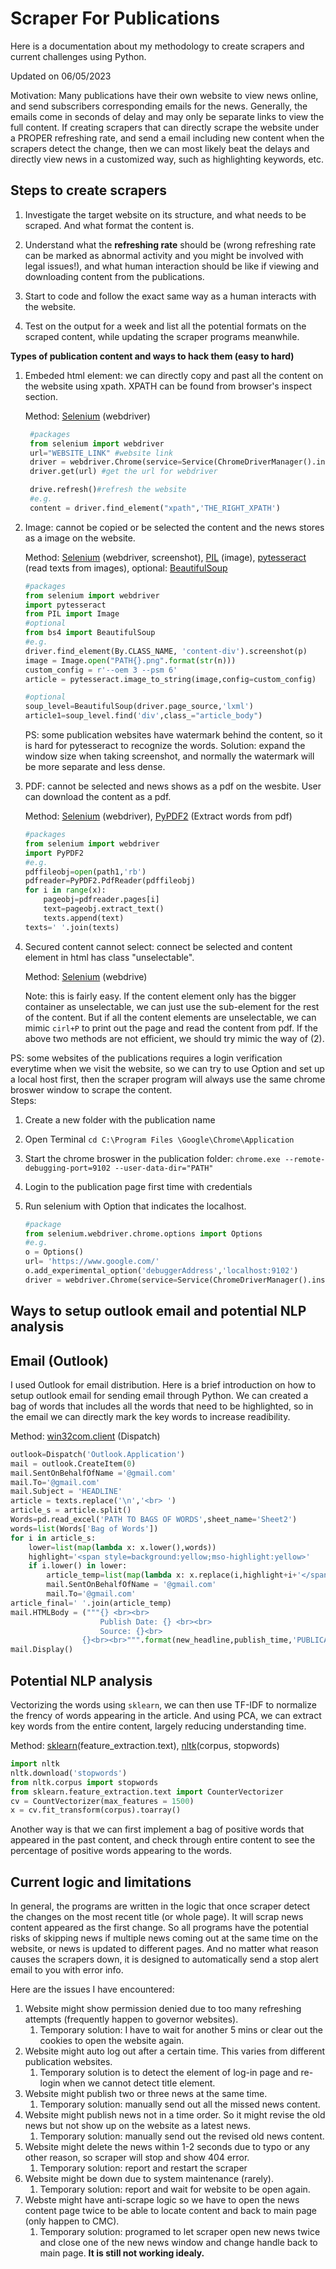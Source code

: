 # Scraper For Publications
Here is a documentation about my methodology to create scrapers and current challenges using Python. 

Updated on 06/05/2023

Motivation: Many publications have their own website to view news online, and send subscribers corresponding emails for the news. Generally, the emails come in seconds of delay and may only be separate links to view the full content. If creating scrapers that can directly scrape the website under a PROPER refreshing rate, and send a email including new content when the scrapers detect the change, then we can most likely beat the delays and directly view news in a customized way, such as highlighting keywords, etc. 

## Steps to create scrapers

1. Investigate the target website on its structure, and what needs to be scraped. And what format the content is.

2. Understand what the **refreshing rate** should be (wrong refreshing rate can be marked as abnormal activity and you might be involved with legal issues!), and what human interaction should be like if viewing and downloading content from the publications. 

3. Start to code and follow the exact same way as a human interacts with the website.  

4. Test on the output for a week and list all the potential formats on the scraped content, while updating the scraper programs meanwhile. 


**Types of publication content and ways to hack them (easy to hard)**

1. Embeded html element: we can directly copy and past all the content on the website using xpath. XPATH can be found from browser's inspect section. 

   Method: [Selenium](https://pypi.org/project/selenium/) (webdriver) 

   ```Python
    #packages
    from selenium import webdriver
    url="WEBSITE_LINK" #website link
    driver = webdriver.Chrome(service=Service(ChromeDriverManager().install())) #auto-install the chromedriver
    driver.get(url) #get the url for webdriver

    drive.refresh()#refresh the website 
    #e.g.
    content = driver.find_element("xpath",'THE_RIGHT_XPATH')
    ```
2. Image: cannot be copied or be selected the content and the news stores as a image on the website. 

    Method: [Selenium](https://pypi.org/project/selenium/) (webdriver, screenshot), [PIL](https://pypi.org/project/Pillow/) (image), [pytesseract](https://pypi.org/project/pytesseract/) (read texts from images), optional: [BeautifulSoup](https://beautiful-soup-4.readthedocs.io/en/latest/)

    ```Python
    #packages
    from selenium import webdriver
    import pytesseract
    from PIL import Image
    #optional
    from bs4 import BeautifulSoup 
    #e.g.
    driver.find_element(By.CLASS_NAME, 'content-div').screenshot(p)
    image = Image.open("PATH{}.png".format(str(n)))
    custom_config = r'--oem 3 --psm 6'
    article = pytesseract.image_to_string(image,config=custom_config)

    #optional
    soup_level=BeautifulSoup(driver.page_source,'lxml')
    article1=soup_level.find('div',class_="article_body")
    ```

    PS: some publication websites have watermark behind the content, so it is hard for pytesseract to recognize the words. Solution: expand the window size when taking screenshot, and normally the watermark will be more separate and less dense. 

3. PDF: cannot be selected and news shows as a pdf on the wesbite. User can download the content as a pdf. 

    Method: [Selenium](https://pypi.org/project/selenium/) (webdriver), [PyPDF2](https://pypi.org/project/PyPDF2/) (Extract words from pdf)

    ```Python
    #packages
    from selenium import webdriver
    import PyPDF2
    #e.g.
    pdffileobj=open(path1,'rb')
    pdfreader=PyPDF2.PdfReader(pdffileobj)
    for i in range(x):
        pageobj=pdfreader.pages[i]
        text=pageobj.extract_text()
        texts.append(text)
    texts=' '.join(texts)
    ```
4. Secured content cannot select: connect be selected and content element in html has class "unselectable".

    Method: [Selenium](https://pypi.org/project/selenium/) (webdrive)

    Note: this is fairly easy. If the content element only has the bigger container as unselectable, we can just use the sub-element for the rest of the content. But if all the content elements are unselectable, we can mimic ```cirl+P``` to print out the page and read the content from pdf. If the above two methods are not efficient,  we should try mimic the way of (2). 


PS: some websites of the publications requires a login verification everytime when we visit the website, so we can try to use Option and set up a local host first, then the scraper program will always use the same chrome broswer window to scrape the content.  
Steps: 
1. Create a new folder with the publication name
2. Open Terminal ```cd C:\Program Files \Google\Chrome\Application```
3. Start the chrome broswer in the publication folder: 
            ```chrome.exe --remote-debugging-port=9102 --user-data-dir="PATH"```
4. Login to the publication page first time with credentials
5. Run selenium with Option that indicates the localhost. 

    ``` Python
    #package
    from selenium.webdriver.chrome.options import Options
    #e.g.
    o = Options()
    url= 'https://www.google.com/'
    o.add_experimental_option('debuggerAddress','localhost:9102')
    driver = webdriver.Chrome(service=Service(ChromeDriverManager().install()),options=o)
    ```

## Ways to setup outlook email and potential NLP analysis

Email (Outlook)
---
I used Outlook for email distribution. Here is a brief introduction on how to setup outlook email for sending email through Python. We can created a bag of words that includes all the words that need to be highlighted, so in the email we can directly mark the key words to increase readibility. 

Method: [win32com.client]() (Dispatch)

``` Python
outlook=Dispatch('Outlook.Application')
mail = outlook.CreateItem(0)
mail.SentOnBehalfOfName ='@gmail.com'
mail.To='@gmail.com'
mail.Subject = 'HEADLINE'
article = texts.replace('\n','<br> ')
article_s = article.split()
Words=pd.read_excel('PATH TO BAGS OF WORDS',sheet_name='Sheet2')
words=list(Words['Bag of Words'])
for i in article_s:    
    lower=list(map(lambda x: x.lower(),words))
    highlight='<span style=background:yellow;mso-highlight:yellow>'
    if i.lower() in lower:
        article_temp=list(map(lambda x: x.replace(i,highlight+i+'</span>'),article_s))
        mail.SentOnBehalfOfName = '@gmail.com'
        mail.To='@gmail.com'
article_final=' '.join(article_temp)
mail.HTMLBody = ("""{} <br><br>
                    Publish Date: {} <br><br>
                    Source: {}<br>
                {}<br><br>""".format(new_headline,publish_time,'PUBLICATION NAME',article_final))
mail.Display()
```

Potential NLP analysis
---
Vectorizing the words using  ```sklearn```, we can then use TF-IDF to normalize the frency of words appearing in the article. And using PCA, we can extract key words from the entire content, largely reducing understanding time. 

Method: [sklearn](https://scikit-learn.org/stable/modules/generated/sklearn.feature_extraction.text.CountVectorizer.html)(feature_extraction.text), [nltk](https://pypi.org/project/nltk/)(corpus, stopwords)


``` Python
import nltk
nltk.download('stopwords')
from nltk.corpus import stopwords
from sklearn.feature_extraction.text import CounterVectorizer
cv = CountVectorizer(max_features = 1500)
x = cv.fit_transform(corpus).toarray()

```


Another way is that we can first implement a bag of positive words that appeared in the past content, and check through entire content to see the percentage of positive words appearing to the words. 


## Current logic and limitations
In general, the programs are written in the logic that once scraper detect the changes on the most recent title (or whole page). It will scrap news content appeared as the first change. So all programs have the potential risks of skipping news if multiple news coming out at the same time on the website, or news is updated to different pages. And no matter what reason causes the scrapers down, it is designed to automatically send a stop alert email to you with error info. 

Here are the issues I have encountered:
1. Website might show permission denied due to too many refreshing attempts (frequently happen to governor websites). 
   1. Temporary solution: I have to wait for another 5 mins or clear out the cookies to open the website again. 
3. Website might auto log out after a certain time. This varies from different publication websites. 
   1. Temporary solution is to detect the element of log-in page and re-login when we cannot detect title element. 
4. Website might publish two or three news at the same time. 
   1.  Temporary solution: manually send out all the missed news content. 
5. Website might publish news not in a time order. So it might revise the old news but not show up on the website as a latest news.
   1.  Temporary solution: manually send out the revised old news content.
6. Website might delete the news within 1-2 seconds due to typo or any other reason, so scraper will stop and show 404 error. 
   1.  Temporary solution: report and restart the scraper
7. Website might be down due to system maintenance (rarely). 
   1.  Temporary solution: report and wait for website to be open again. 
8. Webste might have anti-scrape logic so we have to open the news content page twice to be able to locate content and back to main page (only happen to CMC).
   1.  Temporary solution: programed to let scraper open new news twice and close one of the new news window and change handle back to main page. **It is still not working idealy.**
